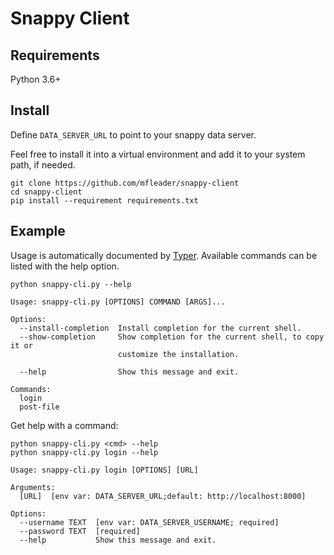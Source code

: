 # Snappy Client

## Requirements

Python 3.6+

## Install

Define `DATA_SERVER_URL` to point to your snappy data server.

Feel free to install it into a virtual environment and add it to your system path, if needed.

```shell
git clone https://github.com/mfleader/snappy-client
cd snappy-client
pip install --requirement requirements.txt
```

## Example

Usage is automatically documented by [Typer](https://typer.tiangolo.com/). Available commands can be listed with the help option.

```shell
python snappy-cli.py --help
```

```shell
Usage: snappy-cli.py [OPTIONS] COMMAND [ARGS]...

Options:
  --install-completion  Install completion for the current shell.
  --show-completion     Show completion for the current shell, to copy it or
                        customize the installation.

  --help                Show this message and exit.

Commands:
  login
  post-file

```

Get help with a command:

```shell
python snappy-cli.py <cmd> --help
python snappy-cli.py login --help
```

```shell
Usage: snappy-cli.py login [OPTIONS] [URL]

Arguments:
  [URL]  [env var: DATA_SERVER_URL;default: http://localhost:8000]

Options:
  --username TEXT  [env var: DATA_SERVER_USERNAME; required]
  --password TEXT  [required]
  --help           Show this message and exit.

```

